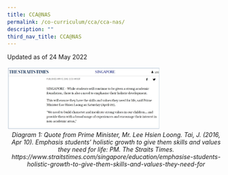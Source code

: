 ```yaml
---
title: CCA@NAS
permalink: /co-curriculum/cca/cca-nas/
description: ""
third_nav_title: CCA@NAS
---
```

Updated as of 24 May 2022

<img style="width:70%" src="/images/CCA%20Diagram%201.jpg">
		 
<center><i>Diagram 1: Quote from Prime Minister, Mr. Lee Hsien Loong.
Tai, J. (2016, Apr 10). Emphasis students’ holistic growth to give them skills and values they need for life: PM. The Straits Times. <a>https://www.straitstimes.com/singapore/education/emphasise-students-holistic-growth-to-give-them-skills-and-values-they-need-for</a></i></center>